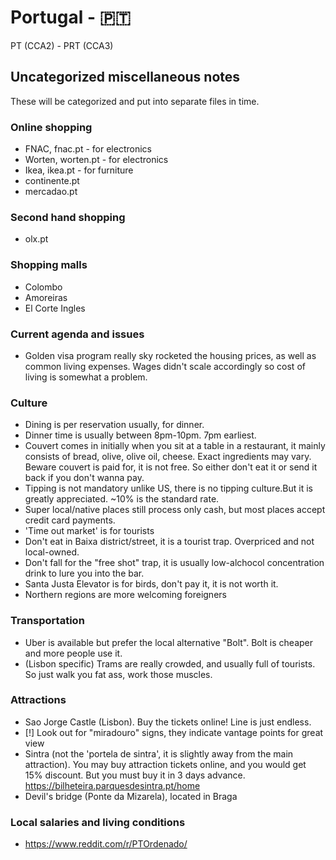 # Portugal -  :portugal:
PT (CCA2) - PRT (CCA3)

## Uncategorized miscellaneous notes
These will be categorized and put into separate files in time.

### Online shopping

- FNAC, fnac.pt - for electronics
- Worten, worten.pt - for electronics
- Ikea, ikea.pt - for furniture
- continente.pt
- mercadao.pt

### Second hand shopping

- olx.pt

### Shopping malls
- Colombo
- Amoreiras
- El Corte Ingles


### Current agenda and issues
- Golden visa program really sky rocketed the housing prices, as well as common living expenses. Wages didn't scale accordingly so cost of living is somewhat a problem.


### Culture
- Dining is per reservation usually, for dinner.
- Dinner time is usually between 8pm-10pm. 7pm earliest.
- Couvert comes in initially when you sit at a table in a restaurant, it mainly consists of bread, olive, olive oil, cheese. Exact ingredients may vary. Beware couvert is paid for, it is not free. So either don't eat it or send it back if you don't wanna pay.
- Tipping is not mandatory unlike US, there is no tipping culture.But it is greatly appreciated. ~10% is the standard rate.
- Super local/native places still process only cash, but most places accept credit card payments.
- 'Time out market' is for tourists
- Don't eat in Baixa district/street, it is a tourist trap. Overpriced and not local-owned.
- Don't fall for the "free shot" trap, it is usually low-alchocol concentration drink to lure you into the bar.
- Santa Justa Elevator is for birds, don't pay it, it is not worth it.
- Northern regions are more welcoming foreigners

### Transportation
- Uber is available but prefer the local alternative "Bolt". Bolt is cheaper and more people use it.
- (Lisbon specific) Trams are really crowded, and usually full of tourists. So just walk you fat ass, work those muscles. 

### Attractions
- Sao Jorge Castle (Lisbon). Buy the tickets online! Line is just endless.
- [!] Look out for "miradouro" signs, they indicate vantage points for great view
- Sintra (not the 'portela de sintra', it is slightly away from the main attraction). You may buy attraction tickets online, and you would get 15% discount. But you must buy it in 3 days advance. https://bilheteira.parquesdesintra.pt/home
- Devil's bridge (Ponte da Mizarela), located in Braga

### Local salaries and living conditions

- https://www.reddit.com/r/PTOrdenado/
